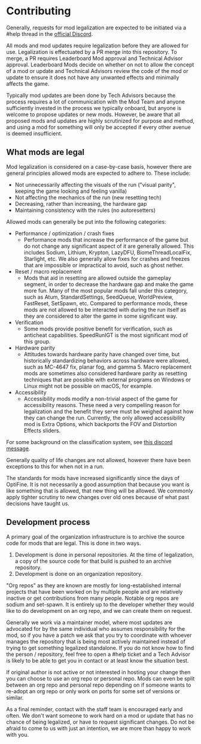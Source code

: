 # Contributing

Generally, requests for mod legalization are expected to be initiated via a #help thread in the [official Discord](https://discord.com/invite/jmdFn3C).

All mods and mod updates require legalization before they are allowed for use. Legalization is effectuated by a PR merge into this repository. To merge, a PR requires Leaderboard Mod approval and Technical Advisor approval. Leaderboard Mods decide on whether on not to allow the concept of a mod or update and Technical Advisors review the code of the mod or update to ensure it does not have any unwanted effects and minimally affects the game.

Typically mod updates are been done by Tech Advisors because the process requires a lot of communication with the Mod Team and anyone sufficiently invested in the process we typically onboard, but anyone is welcome to propose updates or new mods. However, be aware that all proposed mods and updates are highly scrutinized for purpose and method, and using a mod for something will only be accepted if every other avenue is deemed insufficient.

## What mods are legal

Mod legalization is considered on a case-by-case basis, however there are general principles allowed mods are expected to adhere to. These include:
- Not unnecessarily affecting the visuals of the run ("visual parity", keeping the game looking and feeling vanilla)
- Not affecting the mechanics of the run (new resetting tech)
- Decreasing, rather than increasing, the hardware gap
- Maintaining consistency with the rules (no autoresetters)

Allowed mods can generally be put into the following categories:
- Performance / optimization / crash fixes
  - Performance mods that increase the performance of the game but do not change any significant aspect of it are generally allowed. This includes Sodium, Lithium, Krypton, LazyDFU, BiomeThreadLocalFix, Starlight, etc. We also generally allow fixes for crashes and freezes that are impossible or impractical to avoid, such as ghost nether.
- Reset / macro replacement
  - Mods that aid in resetting are allowed outside the gameplay segment, in order to decrease the hardware gap and make the game more fun. Many of the most popular mods fall under this category, such as Atum, StandardSettings, SeedQueue, WorldPreview, FastReset, SetSpawn, etc. Compared to performance mods, these mods are not allowed to be interacted with during the run itself as they are considered to alter the game in some significant way.
- Verification
    - Some mods provide positive benefit for verification, such as anticheat capabilities. SpeedRunIGT is the most significant mod of this group.
- Hardware parity
    - Attitudes towards hardware parity have changed over time, but historically standardizing behaviors across hardware were allowed, such as MC-4647 fix, planar fog, and gamma 5. Macro replacement mods are sometimes also considered hardware parity as resetting techniques that are possible with external programs on Windows or Linux might not be possible on macOS, for example.
- Accessibility
  - Accessibility mods modify a non-trivial aspect of the game for accessibility reasons. These need a very compelling reason for legalization and the benefit they serve must be weighed against how they can change the run. Currently, the only allowed accessibility mod is Extra Options, which backports the FOV and Distortion Effects sliders.

For some background on the classification system, see [this discord message](https://discord.com/channels/83066801105145856/416677682290491403/939517613107720232).

Generally quality of life changes are not allowed, however there have been exceptions to this for when not in a run.

The standards for mods have increased significantly since the days of OptiFine. It is not necessarily a good assumption that because you want is like something that is allowed, that new thing will be allowed. We commonly apply tighter scrutiny to new changes over old ones because of what past decisions have taught us.

## Development process

A primary goal of the organization infrastructure is to archive the source code for mods that are legal. This is done in two ways.
1) Development is done in personal repositories. At the time of legalization, a copy of the source code for that build is pushed to an archive repository.
2) Development is done on an organization repository.

"Org repos" as they are known are mostly for long-established internal projects that have been worked on by multiple people and are relatively inactive or get contributions from many people. Notable org repos are sodium and set-spawn. It is entirely up to the developer whether they would like to do development on an org repo, and we can create them on request.

Generally we work via a maintainer model, where most updates are advocated for by the same individual who assumes responsibility for the mod, so if you have a patch we ask that you try to coordinate with whoever manages the repository that is being most actively maintained instead of trying to get something legalized standalone. If you do not know how to find the person / repository, feel free to open a #help ticket and a Tech Advisor is likely to be able to get you in contact or at least know the situation best.

If original author is not active or not interested in hosting your change then you can choose to use an org repo or personal repo. Mods can even be split between an org repo and personal repo depending on if someone wants to re-adopt an org repo or only work on ports for some set of versions or similar.

As a final reminder, contact with the staff team is encouraged early and often. We don't want someone to work hard on a mod or update that has no chance of being legalized, or have to request significant changes. Do not be afraid to come to us with just an intention, we are more than happy to work with you.
